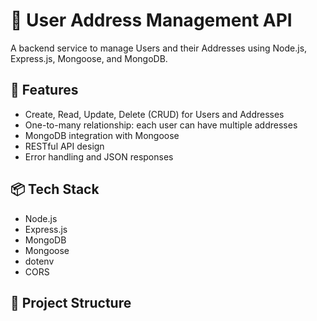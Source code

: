 # 🧾 User Address Management API

A backend service to manage Users and their Addresses using Node.js, Express.js, Mongoose, and MongoDB.

## 🚀 Features

- Create, Read, Update, Delete (CRUD) for Users and Addresses
- One-to-many relationship: each user can have multiple addresses
- MongoDB integration with Mongoose
- RESTful API design
- Error handling and JSON responses

## 📦 Tech Stack

- Node.js
- Express.js
- MongoDB
- Mongoose
- dotenv
- CORS

## 📁 Project Structure
